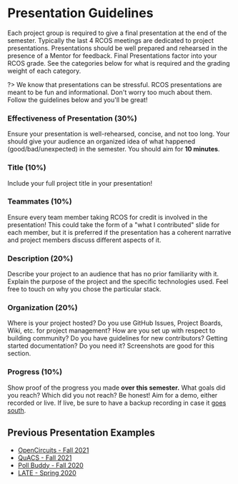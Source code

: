 # Presentation Guidelines

Each project group is required to give a final presentation at the end of the semester. Typically the last 4 RCOS meetings are dedicated to project presentations. Presentations should be well prepared and rehearsed in the presence of a Mentor for feedback. Final Presentations factor into your RCOS grade. See the categories below for what is required and the grading weight of each category.

?> We know that presentations can be stressful. RCOS presentations are meant to be fun and informational. Don't worry too much about them. Follow the guidelines below and you'll be great!

### Effectiveness of Presentation (30%)

Ensure your presentation is well-rehearsed, concise, and not too long. Your should give your audience an organized idea of what happened (good/bad/unexpected) in the semester. You should aim for **10 minutes**.

### Title (10%)

Include your full project title in your presentation!

### Teammates (10%)

Ensure every team member taking RCOS for credit is involved in the presentation! This could take the form of a "what I contributed" slide for each member, but it is preferred if the presentation has a coherent narrative and project members discuss different aspects of it.

### Description (20%)

Describe your project to an audience that has no prior familiarity with it. Explain the purpose of the project and the specific technologies used. Feel free to touch on why you chose the particular stack.

### Organization (20%)

Where is your project hosted? Do you use GitHub Issues, Project Boards, Wiki, etc. for project management? How are you set up with respect to building community? Do you have guidelines for new contributors? Getting started documentation? Do you need it? Screenshots are good for this section.

### Progress (10%)

Show proof of the progress you made **over this semester.** What goals did you reach? Which did you not reach? Be honest! Aim for a demo, either recorded or live. If live, be sure to have a backup recording in case it [goes south](https://img-9gag-fun.9cache.com/photo/aR08njG_700bwp.webp).

## Previous Presentation Examples

- [OpenCircuits - Fall 2021](https://docs.google.com/presentation/d/1lN_N_w7UbQFcgkF4bmRv8LYpmJL59nO7-nFr3vyXs8I/edit?usp=sharing)
- [QuACS - Fall 2021](https://docs.google.com/presentation/d/1er5NIuOi_2sUMg98YvzHY8L7GZzAj-tMP6TkSkFPP-4/edit?usp=sharing)
- [Poll Buddy - Fall 2020](https://docs.google.com/presentation/d/1kso5zVST9BMJ47kN0e3hdFemxm11NBhn8GuBnMhyT8U/edit?usp=sharing)
- [LATE - Spring 2020](https://docs.google.com/presentation/d/1qUa-gJ1IYv6i5LjJzClxNNrxvj_NA_AgaU2dG4kn5To/edit?usp=sharing)
